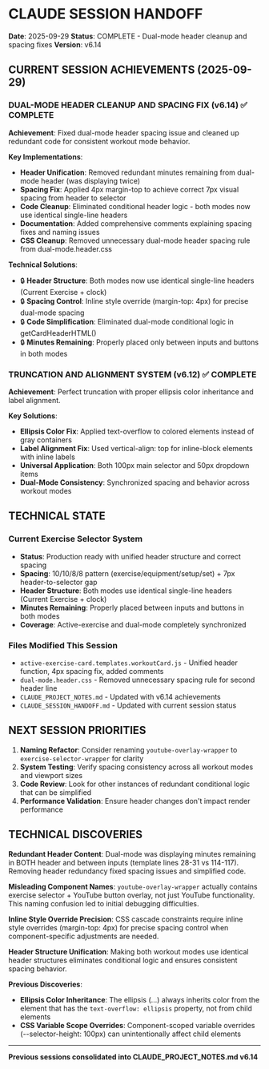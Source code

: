 # CLAUDE SESSION HANDOFF

**Date**: 2025-09-29
**Status**: COMPLETE - Dual-mode header cleanup and spacing fixes
**Version**: v6.14

## CURRENT SESSION ACHIEVEMENTS (2025-09-29)

### DUAL-MODE HEADER CLEANUP AND SPACING FIX (v6.14) ✅ COMPLETE

**Achievement**: Fixed dual-mode header spacing issue and cleaned up redundant code for consistent workout mode behavior.

**Key Implementations**:
- **Header Unification**: Removed redundant minutes remaining from dual-mode header (was displaying twice)
- **Spacing Fix**: Applied 4px margin-top to achieve correct 7px visual spacing from header to selector
- **Code Cleanup**: Eliminated conditional header logic - both modes now use identical single-line headers
- **Documentation**: Added comprehensive comments explaining spacing fixes and naming issues
- **CSS Cleanup**: Removed unnecessary dual-mode header spacing rule from dual-mode.header.css

**Technical Solutions**:
- 🔒 **Header Structure**: Both modes now use identical single-line headers (Current Exercise + clock)
- 🔒 **Spacing Control**: Inline style override (margin-top: 4px) for precise dual-mode spacing
- 🔒 **Code Simplification**: Eliminated dual-mode conditional logic in getCardHeaderHTML()
- 🔒 **Minutes Remaining**: Properly placed only between inputs and buttons in both modes

### TRUNCATION AND ALIGNMENT SYSTEM (v6.12) ✅ COMPLETE

**Achievement**: Perfect truncation with proper ellipsis color inheritance and label alignment.

**Key Solutions**:
- **Ellipsis Color Fix**: Applied text-overflow to colored elements instead of gray containers
- **Label Alignment Fix**: Used vertical-align: top for inline-block elements with inline labels
- **Universal Application**: Both 100px main selector and 50px dropdown items
- **Dual-Mode Consistency**: Synchronized spacing and behavior across workout modes

## TECHNICAL STATE

### Current Exercise Selector System
- **Status**: Production ready with unified header structure and correct spacing
- **Spacing**: 10/10/8/8 pattern (exercise/equipment/setup/set) + 7px header-to-selector gap
- **Header Structure**: Both modes use identical single-line headers (Current Exercise + clock)
- **Minutes Remaining**: Properly placed between inputs and buttons in both modes
- **Coverage**: Active-exercise and dual-mode completely synchronized

### Files Modified This Session
- `active-exercise-card.templates.workoutCard.js` - Unified header function, 4px spacing fix, added comments
- `dual-mode.header.css` - Removed unnecessary spacing rule for second header line
- `CLAUDE_PROJECT_NOTES.md` - Updated with v6.14 achievements
- `CLAUDE_SESSION_HANDOFF.md` - Updated with current session status

## NEXT SESSION PRIORITIES

1. **Naming Refactor**: Consider renaming `youtube-overlay-wrapper` to `exercise-selector-wrapper` for clarity
2. **System Testing**: Verify spacing consistency across all workout modes and viewport sizes
3. **Code Review**: Look for other instances of redundant conditional logic that can be simplified
4. **Performance Validation**: Ensure header changes don't impact render performance

## TECHNICAL DISCOVERIES

**Redundant Header Content**: Dual-mode was displaying minutes remaining in BOTH header and between inputs (template lines 28-31 vs 114-117). Removing header redundancy fixed spacing issues and simplified code.

**Misleading Component Names**: `youtube-overlay-wrapper` actually contains exercise selector + YouTube button overlay, not just YouTube functionality. This naming confusion led to initial debugging difficulties.

**Inline Style Override Precision**: CSS cascade constraints require inline style overrides (margin-top: 4px) for precise spacing control when component-specific adjustments are needed.

**Header Structure Unification**: Making both workout modes use identical header structures eliminates conditional logic and ensures consistent spacing behavior.

**Previous Discoveries**:
- **Ellipsis Color Inheritance**: The ellipsis (...) always inherits color from the element that has the `text-overflow: ellipsis` property, not from child elements
- **CSS Variable Scope Overrides**: Component-scoped variable overrides (--selector-height: 100px) can unintentionally affect child elements

---

**Previous sessions consolidated into CLAUDE_PROJECT_NOTES.md v6.14**